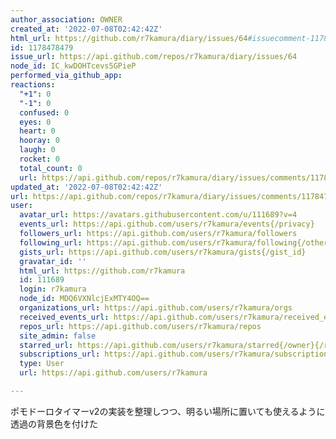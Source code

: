 ```yaml
---
author_association: OWNER
created_at: '2022-07-08T02:42:42Z'
html_url: https://github.com/r7kamura/diary/issues/64#issuecomment-1178478479
id: 1178478479
issue_url: https://api.github.com/repos/r7kamura/diary/issues/64
node_id: IC_kwDOHTcevs5GPieP
performed_via_github_app: 
reactions:
  "+1": 0
  "-1": 0
  confused: 0
  eyes: 0
  heart: 0
  hooray: 0
  laugh: 0
  rocket: 0
  total_count: 0
  url: https://api.github.com/repos/r7kamura/diary/issues/comments/1178478479/reactions
updated_at: '2022-07-08T02:42:42Z'
url: https://api.github.com/repos/r7kamura/diary/issues/comments/1178478479
user:
  avatar_url: https://avatars.githubusercontent.com/u/111689?v=4
  events_url: https://api.github.com/users/r7kamura/events{/privacy}
  followers_url: https://api.github.com/users/r7kamura/followers
  following_url: https://api.github.com/users/r7kamura/following{/other_user}
  gists_url: https://api.github.com/users/r7kamura/gists{/gist_id}
  gravatar_id: ''
  html_url: https://github.com/r7kamura
  id: 111689
  login: r7kamura
  node_id: MDQ6VXNlcjExMTY4OQ==
  organizations_url: https://api.github.com/users/r7kamura/orgs
  received_events_url: https://api.github.com/users/r7kamura/received_events
  repos_url: https://api.github.com/users/r7kamura/repos
  site_admin: false
  starred_url: https://api.github.com/users/r7kamura/starred{/owner}{/repo}
  subscriptions_url: https://api.github.com/users/r7kamura/subscriptions
  type: User
  url: https://api.github.com/users/r7kamura

---
```

ポモドーロタイマーv2の実装を整理しつつ、明るい場所に置いても使えるように透過の背景色を付けた